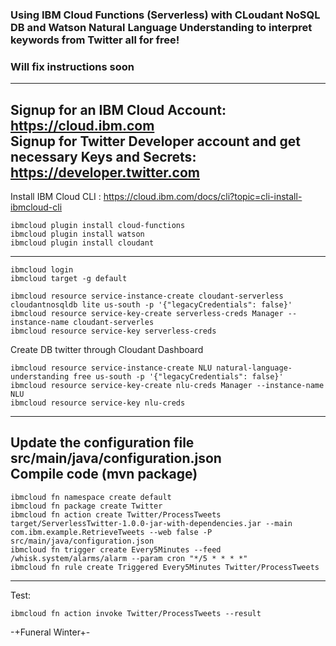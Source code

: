 ### Using IBM Cloud Functions (Serverless) with CLoudant NoSQL DB and Watson Natural Language Understanding to interpret keywords from Twitter all for free!

### Will fix instructions soon
---

Signup for an IBM Cloud Account: https://cloud.ibm.com </br>
Signup for Twitter Developer account and get necessary Keys and Secrets: https://developer.twitter.com</br>
---

Install IBM Cloud CLI : https://cloud.ibm.com/docs/cli?topic=cli-install-ibmcloud-cli</br>
```
ibmcloud plugin install cloud-functions
ibmcloud plugin install watson
ibmcloud plugin install cloudant
```
---
```
ibmcloud login
ibmcloud target -g default

ibmcloud resource service-instance-create cloudant-serverless cloudantnosqldb lite us-south -p '{"legacyCredentials": false}'
ibmcloud resource service-key-create serverless-creds Manager --instance-name cloudant-serverles
ibmcloud resource service-key serverless-creds
```
Create DB twitter through Cloudant Dashboard
```
ibmcloud resource service-instance-create NLU natural-language-understanding free us-south -p '{"legacyCredentials": false}'
ibmcloud resource service-key-create nlu-creds Manager --instance-name NLU
ibmcloud resource service-key nlu-creds
```
---

Update the configuration file src/main/java/configuration.json</br>
Compile code (mvn package)
---
```
ibmcloud fn namespace create default
ibmcloud fn package create Twitter
ibmcloud fn action create Twitter/ProcessTweets target/ServerlessTwitter-1.0.0-jar-with-dependencies.jar --main com.ibm.example.RetrieveTweets --web false -P src/main/java/configuration.json
ibmcloud fn trigger create Every5Minutes --feed /whisk.system/alarms/alarm --param cron "*/5 * * * *"
ibmcloud fn rule create Triggered Every5Minutes Twitter/ProcessTweets
```
---
Test:
```
ibmcloud fn action invoke Twitter/ProcessTweets --result
```

-+Funeral Winter+-
